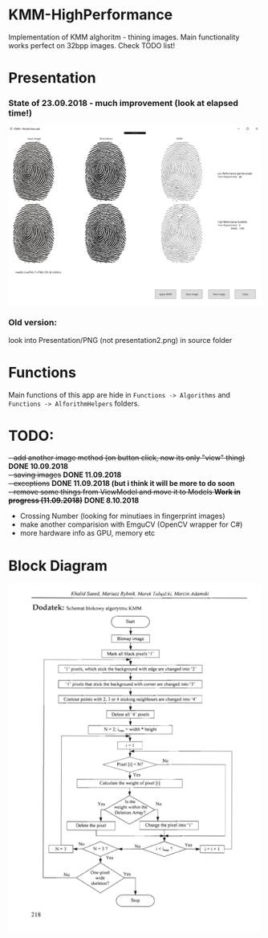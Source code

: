 # KMM-HighPerformance
Implementation of KMM alghoritm - thining images. Main functionality works perfect on 32bpp images. Check TODO list!

# Presentation

### State of 23.09.2018 - much improvement (look at elapsed time!)
![My image](https://github.com/michasacuer/KMM-HighPerformance/blob/master/KMM-HighPerformance/Presentation2.PNG)

### Old version:
look into Presentation/PNG (not presentation2.png) in source folder

# Functions
Main functions of this app are hide in `Functions -> Algorithms` and `Functions -> AlforithmHelpers` folders.

# TODO:

~~- add another image method (on button click, now its only "view" thing)~~ **DONE 10.09.2018** <br />
~~- saving images~~ **DONE 11.09.2018** <br />
~~- exceptions~~ **DONE 11.09.2018 (but i think it will be more to do soon** <br />
~~- remove some things from ViewModel and move it to Models **Work in progress (11.09.2018)**~~ **DONE 8.10.2018**
- Crossing Number (looking for minutiaes in fingerprint images)  
- make another comparision with EmguCV (OpenCV wrapper for C#)
- more hardware info as GPU, memory etc


# Block Diagram
![My image](https://github.com/michasacuer/KMM-HighPerformance/blob/master/KMM-HighPerformance/kmm.PNG)
